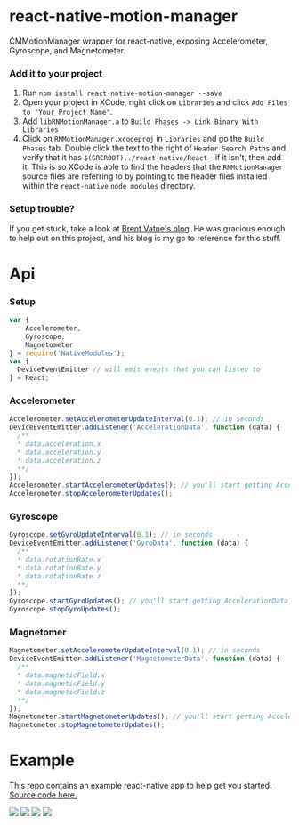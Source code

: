 # react-native-motion-manager

CMMotionManager wrapper for react-native, exposing Accelerometer, Gyroscope, and Magnetometer.

### Add it to your project

1. Run `npm install react-native-motion-manager --save`
2. Open your project in XCode, right click on `Libraries` and click `Add
   Files to "Your Project Name"`.
3. Add `libRNMotionManager.a` to `Build Phases -> Link Binary With Libraries`
4. Click on `RNMotionManager.xcodeproj` in `Libraries` and go the `Build
   Phases` tab. Double click the text to the right of `Header Search
   Paths` and verify that it has `$(SRCROOT)../react-native/React` - if it
   isn't, then add it. This is so XCode is able to find the headers that
   the `RNMotionManager` source files are referring to by pointing to the
   header files installed within the `react-native` `node_modules`
   directory.

### Setup trouble?

If you get stuck, take a look at [Brent Vatne's blog](http://brentvatne.ca/packaging-react-native-component/). He was gracious enough to help out on this project, and his blog is my go to reference for this stuff.

# Api

### Setup
```js
var {
    Accelerometer,
    Gyroscope,
    Magnetometer
} = require('NativeModules');
var {
  DeviceEventEmitter // will emit events that you can listen to
} = React;
```


### Accelerometer
```js
Accelerometer.setAccelerometerUpdateInterval(0.1); // in seconds
DeviceEventEmitter.addListener('AccelerationData', function (data) {
  /**
  * data.acceleration.x
  * data.acceleration.y
  * data.acceleration.z
  **/
});
Accelerometer.startAccelerometerUpdates(); // you'll start getting AccelerationData events above
Accelerometer.stopAccelerometerUpdates();
```

### Gyroscope
```js
Gyroscope.setGyroUpdateInterval(0.1); // in seconds
DeviceEventEmitter.addListener('GyroData', function (data) {
  /**
  * data.rotationRate.x
  * data.rotationRate.y
  * data.rotationRate.z
  **/
});
Gyroscope.startGyroUpdates(); // you'll start getting AccelerationData events above
Gyroscope.stopGyroUpdates();
```

### Magnetomer
```js
Magnetometer.setAccelerometerUpdateInterval(0.1); // in seconds
DeviceEventEmitter.addListener('MagnetometerData', function (data) {
  /**
  * data.magneticField.x
  * data.magneticField.y
  * data.magneticField.z
  **/
});
Magnetometer.startMagnetometerUpdates(); // you'll start getting AccelerationData events above
Magnetometer.stopMagnetometerUpdates();
```

# Example

This repo contains an example react-native app to help get you started. [Source code here.](https://github.com/pwmckenna/react-native-motion-manager/tree/master/Example/MotionExample)

![](http://pwmckenna.com/react-native-motion-manager/motion.png)
![](http://pwmckenna.com/react-native-motion-manager/accelerometer.png)
![](http://pwmckenna.com/react-native-motion-manager/gyroscope.png)
![](http://pwmckenna.com/react-native-motion-manager/magnetometer.png)
